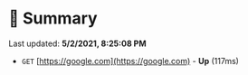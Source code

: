 # 📖 Summary
Last updated: **5/2/2021, 8:25:08 PM**

- `GET` [https://google.com](https://google.com) - **Up** (117ms)
